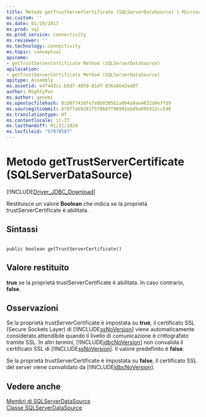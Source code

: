 ```yaml
---
title: Metodo getTrustServerCertificate (SQLServerDataSource) | Microsoft Docs
ms.custom: ''
ms.date: 01/19/2017
ms.prod: sql
ms.prod_service: connectivity
ms.reviewer: ''
ms.technology: connectivity
ms.topic: conceptual
apiname:
- getTrustServerCertificate Method (SQLServerDataSource)
apilocation:
- getTrustServerCertificate Method (SQLServerDataSource)
apitype: Assembly
ms.assetid: e4f443cc-b5d7-4859-81df-836a8642ed07
author: MightyPen
ms.author: genemi
ms.openlocfilehash: 81d07743dfefe0b0305b1a094a9ae4632d4effd9
ms.sourcegitcommit: b78f7ab9281f570b87f96991ebd9a095812cc546
ms.translationtype: HT
ms.contentlocale: it-IT
ms.lasthandoff: 01/31/2020
ms.locfileid: "67978587"
---
```

# <a name="gettrustservercertificate-method-sqlserverdatasource"></a>Metodo getTrustServerCertificate (SQLServerDataSource)
[!INCLUDE[Driver_JDBC_Download](../../../includes/driver_jdbc_download.md)]

  Restituisce un valore **Boolean** che indica se la proprietà trustServerCertificate è abilitata.  
  
## <a name="syntax"></a>Sintassi  
  
```  
  
public boolean getTrustServerCertificate()  
```  
  
## <a name="return-value"></a>Valore restituito  
 **true** se la proprietà trustServerCertificate è abilitata. In caso contrario, **false**.  
  
## <a name="remarks"></a>Osservazioni  
 Se la proprietà trustServerCertificate è impostata su **true**, il certificato SSL (Secure Sockets Layer) di [!INCLUDE[ssNoVersion](../../../includes/ssnoversion-md.md)] viene automaticamente considerato attendibile quando il livello di comunicazione è crittografato tramite SSL. In altri termini, [!INCLUDE[jdbcNoVersion](../../../includes/jdbcnoversion_md.md)] non convalida il certificato SSL di [!INCLUDE[ssNoVersion](../../../includes/ssnoversion-md.md)]. Il valore predefinito è **false**.  
  
 Se la proprietà trustServerCertificate è impostata su **false**, il certificato SSL del server viene convalidato da [!INCLUDE[jdbcNoVersion](../../../includes/jdbcnoversion_md.md)].  
  
## <a name="see-also"></a>Vedere anche  
 [Membri di SQLServerDataSource](../../../connect/jdbc/reference/sqlserverdatasource-members.md)   
 [Classe SQLServerDataSource](../../../connect/jdbc/reference/sqlserverdatasource-class.md)  
  
  
